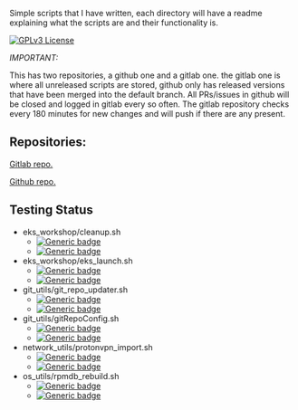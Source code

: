Simple scripts  that I have written, each directory will have a readme explaining what the scripts are and their functionality is.

[![GPLv3 License](https://img.shields.io/github/license/flowalex-tech/scripts?style=flat-square)](https://opensource.org/licenses/)



*IMPORTANT:*

This has two repositories, a github one and a gitlab one.  the gitlab one is where all unreleased scripts are stored, github only has released versions that have been merged into the default branch. All PRs/issues in github will be closed and logged in gitlab every so often.  The gitlab repository checks every 180 minutes for new changes and will push if there are any present.

## Repositories: 
[Gitlab repo.](https://gitlab.com/flowalex/scripts)

[Github repo.](https://github.com/flowalex-tech/scripts)


## Testing Status

* eks_workshop/cleanup.sh
    *  [![Generic badge](https://img.shields.io/badge/Passed-Yes-green.svg)](https://shields.io/) 
    * [![Generic badge](https://img.shields.io/badge/version-0.3-blue.svg)](https://shields.io/) 
* eks_workshop/eks_launch.sh
    * [![Generic badge](https://img.shields.io/badge/Passed-No-red.svg)](https://shields.io/)  
    * [![Generic badge](https://img.shields.io/badge/version-0.3-blue.svg)](https://shields.io/) 
* git_utils/git_repo_updater.sh
    * [![Generic badge](https://img.shields.io/badge/Passed-Yes-green.svg)](https://shields.io/)  
    * [![Generic badge](https://img.shields.io/badge/version-0.1-blue.svg)](https://shields.io/) 
* git_utils/gitRepoConfig.sh
    * [![Generic badge](https://img.shields.io/badge/Passed-Yes-green.svg)](https://shields.io/)
    * [![Generic badge](https://img.shields.io/badge/version-0.1-blue.svg)](https://shields.io/) 
*  network_utils/protonvpn_import.sh
    *  [![Generic badge](https://img.shields.io/badge/Passed-No-red.svg)](https://shields.io/)
    *  [![Generic badge](https://img.shields.io/badge/version-0.1-blue.svg)](https://shields.io/) 
*  os_utils/rpmdb_rebuild.sh 
    *  [![Generic badge](https://img.shields.io/badge/Passed-Yes-green.svg)](https://shields.io/) 
    *  [![Generic badge](https://img.shields.io/badge/version-0.1-blue.svg)](https://shields.io/) 

